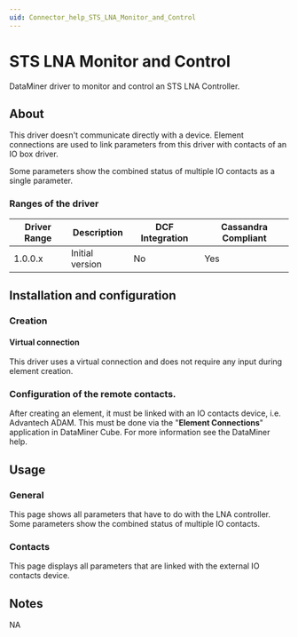 ```yaml
---
uid: Connector_help_STS_LNA_Monitor_and_Control
---
```


# STS LNA Monitor and Control

DataMiner driver to monitor and control an STS LNA Controller.

## About

This driver doesn't communicate directly with a device. Element connections are used to link parameters from this driver with contacts of an IO box driver.

Some parameters show the combined status of multiple IO contacts as a single parameter.

### Ranges of the driver

| **Driver Range** | **Description** | **DCF Integration** | **Cassandra Compliant** |
|------------------|-----------------|---------------------|-------------------------|
| 1.0.0.x          | Initial version | No                  | Yes                     |

## Installation and configuration

### Creation

#### Virtual connection

This driver uses a virtual connection and does not require any input during element creation.

### Configuration of the remote contacts.

After creating an element, it must be linked with an IO contacts device, i.e. Advantech ADAM. This must be done via the "**Element Connections**" application in DataMiner Cube. For more information see the DataMiner help.

## Usage

### General

This page shows all parameters that have to do with the LNA controller. Some parameters show the combined status of multiple IO contacts.

### Contacts

This page displays all parameters that are linked with the external IO contacts device.

## Notes

NA
